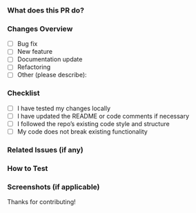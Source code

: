 <!--
Thank you for contributing to the BDD100K to YOLO Converter project!
Please complete the checklist below before we review your PR.
-->

### What does this PR do?

<!-- Briefly describe what your changes fix or introduce -->

### Changes Overview

- [ ] Bug fix
- [ ] New feature
- [ ] Documentation update
- [ ] Refactoring
- [ ] Other (please describe):

### Checklist

- [ ] I have tested my changes locally
- [ ] I have updated the README or code comments if necessary
- [ ] I followed the repo’s existing code style and structure
- [ ] My code does not break existing functionality

### Related Issues (if any)

<!-- e.g. Closes #12 or Fixes #33 -->

### How to Test

<!-- Steps to verify the change works as expected -->

### Screenshots (if applicable)

<!-- Include before/after screenshots if the UI or output changes -->

Thanks for contributing!